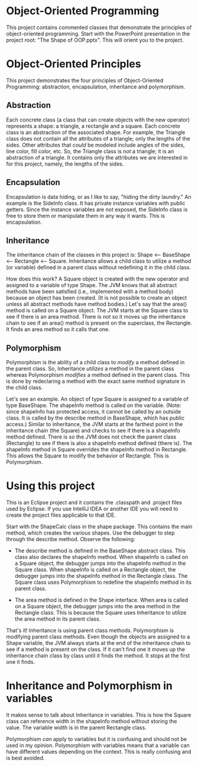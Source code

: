 # Object-Oriented Programming
This project contains commented classes that demonstrate the principles of object-oriented programming. Start with the PowerPoint presentation in the project root: "The Shape of OOP.pptx". This will orient you to the project.

# Object-Oriented Principles
This project demonstrates the four principles of Object-Oriented Programming: abstraction, encapsulation, inheritance and polymorphism.

## Abstraction
Each concrete class (a class that can create objects with the new operator) represents a shape: a triangle, a rectangle and a square. Each concrete class is an abstraction of the associated shape. For example, the Triangle class does not contain all the attributes of a triangle; only the lengths of the sides. Other attributes that  _could_  be modeled include angles of the sides, line color, fill color, etc. So, the Triangle class is  _not_  a triangle; it is an abstraction of a triangle. It contains only the attributes we are interested in for this project, namely, the lengths of the sides.

## Encapsulation
Encapsulation is data hiding, or as I like to say, "hiding the dirty laundry." An example is the SideInfo class. It has private instance variables with public getters. Since the instance variables are not exposed, the SideInfo class is free to store them or manipulate them in any way it wants. This is encapsulation.

## Inheritance
The inheritance chain of the classes in this project is: Shape <-- BaseShape <-- Rectangle <-- Square. Inheritance allows a child class to utilize a method (or variable) defined in a parent class without redefining it in the child class.

How does this work? A Square object is created with the new operator and assigned to a variable of type Shape. The JVM knows that all abstract methods have been satisfied (i.e., implemented with a method body) because an object has been created. (It is not possible to create an object unless all abstract methods have method bodies.) Let's say that the area() method is called on a Square object. The JVM starts at the Square class to see if there is an area method. There is not so it moves up the inheritance chain to see if an area() method is present on the superclass, the Rectangle. It finds an area method so it calls that one.

## Polymorphism
Polymorphism is the ability of a child class to  _modify_  a method defined in the parent class. So, Inheritance  _utilizes_  a method in the parent class whereas Polymorphism  _modifies_  a method defined in the parent class. This is done by redeclaring a method with the exact same method signature in the child class.

Let's see an example. An object of type Square is assigned to a variable of type BaseShape. The shapeInfo method is called on the variable. (Note: since shapeInfo has protected access, it cannot be called by an outside class. It is called by the describe method in BaseShape, which has public access.) Similar to inheritance, the JVM starts at the farthest point in the inheritance chain (the Square) and checks to see if there is a shapeInfo method defined. There is so the JVM does not check the parent class (Rectangle) to see if there is also a shapeInfo method defined (there is). The shapeInfo method in Square overrides the shapeInfo method in Rectangle. This allows the Square to modify the behavior of Rectangle. This is Polymorphism.

# Using this project
This is an Eclipse project and it contains the .classpath and .project files used by Eclipse. If you use IntelliJ IDEA or another IDE you will need to create the project files applicable to that IDE.

Start with the ShapeCalc class in the shape package. This contains the main method, which creates the various shapes. Use the debugger to step through the describe method. Observe the following:

* The describe method is defined in the BaseShape abstract class. This class also declares the shapeInfo method. When shapeInfo is called on a Square object, the debugger jumps into the shapeInfo method in the Square class. When shapeInfo is called on a Rectangle object, the debugger jumps into the shapeInfo method in the Rectangle class. The Square class uses Polymorphism to redefine the shapeInfo method in its parent class.

* The area method is defined in the Shape interface. When area is called on a Square object, the debugger jumps into the area method in the Rectangle class. This is because the Square uses Inheritance to utilize the area method in its parent class.

That's it! Inheritance is using parent class methods. Polymorphism is modifying parent class methods. Even though the objects are assigned to a Shape variable, the JVM always starts at the end of the inheritance chain to see if a method is present on the class. If it can't find one it moves up the inheritance chain class by class until it finds the method. It  stops at the first one it finds.

# Inheritance and Polymorphism in variables
It makes sense to talk about Inheritance in variables. This is how the Square class can reference width in the shapeInfo method without storing the value. The variable width is in the parent Rectangle class.

Polymorphism  _can_  apply to variables but it is confusing and should not be used in my opinion. Polymorphism with variables means that a variable can have different values depending on the context. This is really confusing and is best avoided.